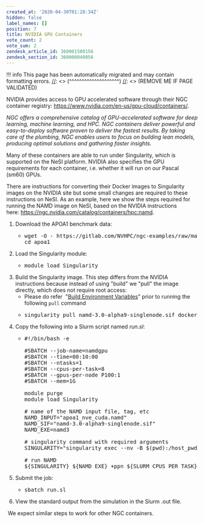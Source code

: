 ```yaml
---
created_at: '2020-04-30T01:28:34Z'
hidden: false
label_names: []
position: 7
title: NVIDIA GPU Containers
vote_count: 2
vote_sum: 2
zendesk_article_id: 360001500156
zendesk_section_id: 360000040056
---
```




[//]: <> (REMOVE ME IF PAGE VALIDATED)
[//]: <> (vvvvvvvvvvvvvvvvvvvv)
!!! info
    This page has been automatically migrated and may contain formatting errors.
[//]: <> (^^^^^^^^^^^^^^^^^^^^)
[//]: <> (REMOVE ME IF PAGE VALIDATED)

<p>NVIDIA provides access to GPU accelerated software through their NGC container registry: <a href="https://www.nvidia.com/en-us/gpu-cloud/containers/">https://www.nvidia.com/en-us/gpu-cloud/containers/</a>.</p>
<p class="wysiwyg-indent1"><em>NGC offers a comprehensive catalog of GPU-accelerated software for deep learning, machine learning, and HPC. NGC containers deliver powerful and easy-to-deploy software proven to deliver the fastest results. By taking care of the plumbing, NGC enables users to focus on building lean models, producing optimal solutions and gathering faster insights.</em></p>
<p>Many of these containers are able to run under Singularity, which is supported on the NeSI platform. NVIDIA also specifies the GPU requirements for each container, i.e. whether it will run on our Pascal (sm60) GPUs.</p>
<p>There are instructions for converting their Docker images to Singularity images on the NVIDIA site but some small changes are required to these instructions on NeSI. As an example, here we show the steps required for running the NAMD image on NeSI, based on the NVIDIA instructions here: <a href="https://ngc.nvidia.com/catalog/containers/hpc:namd">https://ngc.nvidia.com/catalog/containers/hpc:namd</a>.</p>
<ol>
<li>Download the APOA1 benchmark data:
<ul>
<li>
<pre>wget -O - https://gitlab.com/NVHPC/ngc-examples/raw/master/namd/3.0/get_apoa1.sh | bash<br>cd apoa1</pre>
</li>
</ul>
</li>
<li>
<span style="font-weight: 400;">Load the Singularity module:</span>
<ul>
<li>
<pre><span style="font-weight: 400;">module load Singularity</span></pre>
</li>
</ul>
</li>
<li>
<span style="font-weight: 400;">Build the Singularity image. This step differs from the NVIDIA instructions because instead of using "build" we "pull" the image directly, which does not require root access:</span>
<ul>
<li>Please do refer  "<a href="https://support.nesi.org.nz/hc/en-gb/articles/360001107916-Singularity#build_environment_variables" target="_self">Build Environment Variables</a>" prior to running the following <code>pull</code> command</li>
<li>
<pre><span style="font-weight: 400;">singularity pull namd-3.0-alpha9-singlenode.sif docker://nvcr.io/hpc/namd:3.0-alpha9-singlenode</span></pre>
</li>
</ul>
</li>
<li>
<span style="font-weight: 400;">Copy the following into a Slurm script named <em>run.sl</em>:</span>
<ul>
<li>
<pre>#!/bin/bash -e<br><br>#SBATCH --job-name=namdgpu<br>#SBATCH --time=00:10:00<br>#SBATCH --ntasks=1<br>#SBATCH --cpus-per-task=8<br>#SBATCH --gpus-per-node P100:1<br>#SBATCH --mem=1G<br><br>module purge<br>module load Singularity<br><br># name of the NAMD input file, tag, etc<br>NAMD_INPUT=<span class="pl-s"><span class="pl-pds">"apoa1_nve_cuda.namd</span><span class="pl-pds">"<br>NAMD_SIF="<span style="font-weight: 400;">namd-3.0-alpha9-singlenode.sif</span>"<br>NAMD_EXE=namd3</span></span><br><br><span class="pl-c">#</span> singularity command with required arguments<br>SINGULARITY=<span class="pl-s"><span class="pl-pds">"s</span>ingularity exec --nv -B <span class="pl-pds">$(</span>pwd<span class="pl-pds">)</span>:/host_pwd </span>--pwd /host_pwd ${NAMD_SIF}<span class="pl-pds">"<br><span class="pl-s"><br><span class="pl-c">#</span> run NAMD<br><span class="pl-smi">${SINGULARITY}</span> ${NAMD_EXE} +ppn <span class="pl-smi">${SLURM_CPUS_PER_TASK}</span> +idlepoll <span class="pl-smi">${NAMD_INPUT}</span></span></span></pre>
</li>
</ul>
</li>
<li>Submit the job:
<ul>
<li>
<pre>sbatch run.sl</pre>
</li>
</ul>
</li>
<li>View the standard output from the simulation in the Slurm .out file.</li>
</ol>
<p> We expect similar steps to work for other NGC containers.</p>